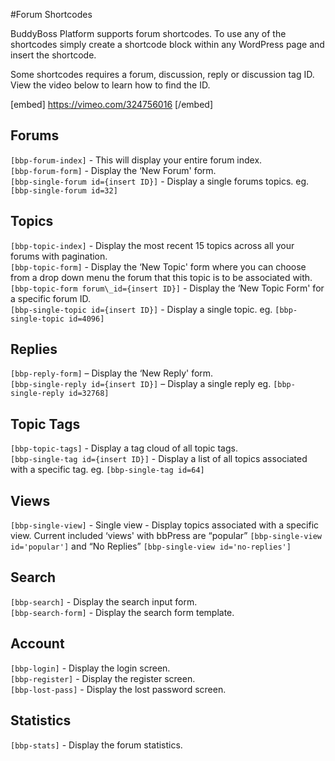 #Forum Shortcodes

BuddyBoss Platform supports forum shortcodes. To use any of the shortcodes simply create a shortcode block within any WordPress page and insert the shortcode.

Some shortcodes requires a forum, discussion, reply or discussion tag ID. View the video below to learn how to find the ID.

[embed] https://vimeo.com/324756016 [/embed]

Forums<a name="forums"></a>
------

`[bbp-forum-index]` - This will display your entire forum index.  
`[bbp-forum-form]` - Display the ‘New Forum' form.  
`[bbp-single-forum id={insert ID}]` - Display a single forums topics. eg. `[bbp-single-forum id=32]`

Topics<a name="topics"></a>
------

`[bbp-topic-index]` - Display the most recent 15 topics across all your forums with pagination.  
`[bbp-topic-form]` - Display the ‘New Topic' form where you can choose from a drop down menu the forum that this topic is to be associated with.  
`[bbp-topic-form forum\_id={insert ID}]` - Display the ‘New Topic Form' for a specific forum ID.  
`[bbp-single-topic id={insert ID}]` - Display a single topic. eg. `[bbp-single-topic id=4096]`

Replies<a name="replies"></a>
-------

`[bbp-reply-form]` – Display the ‘New Reply' form.  
`[bbp-single-reply id={insert ID}]` – Display a single reply eg. `[bbp-single-reply id=32768]`

Topic Tags<a name="topic-tags"></a>
----------

`[bbp-topic-tags]` - Display a tag cloud of all topic tags.  
`[bbp-single-tag id={insert ID}]` - Display a list of all topics associated with a specific tag. eg. `[bbp-single-tag id=64]`

Views<a name="views"></a>
-----

`[bbp-single-view]` - Single view - Display topics associated with a specific view. Current included ‘views' with bbPress are “popular” `[bbp-single-view id='popular']` and “No Replies” `[bbp-single-view id='no-replies']`

Search<a name="search"></a>
------

`[bbp-search]` - Display the search input form.  
`[bbp-search-form]` - Display the search form template.

Account<a name="account"></a>
-------

`[bbp-login]` - Display the login screen.  
`[bbp-register]` - Display the register screen.  
`[bbp-lost-pass]` - Display the lost password screen.

Statistics<a name="statistics"></a>
----------

`[bbp-stats]` - Display the forum statistics.